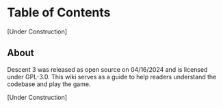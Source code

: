 # Table of Contents
[Under Construction]

## About
Descent 3 was released as open source on 04/16/2024 and is licensed under GPL-3.0. This wiki serves as a guide to help readers understand the codebase and play the game.

[Under Construction]
